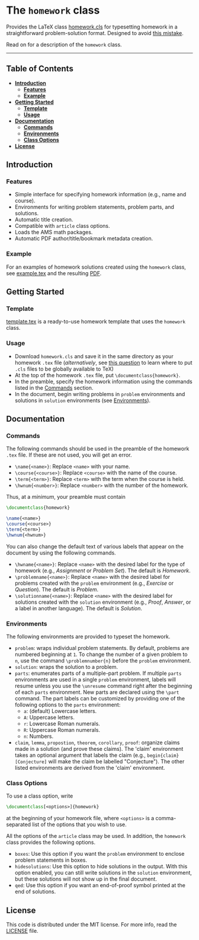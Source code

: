 # The `homework` class

Provides the LaTeX class [homework.cls](homework.cls) for typesetting homework
in a straightforward problem-solution format.
Designed to avoid [this mistake](http://tex.stackexchange.com/a/139878/23505).

Read on for a description of the `homework` class.

----

## Table of Contents

* [**Introduction**](#introduction)
  * [**Features**](#features)
  * [**Example**](#example)
* [**Getting Started**](#getting-started)
  * [**Template**](#template)
  * [**Usage**](#usage)
* [**Documentation**](#documentation)
  * [**Commands**](#commands)
  * [**Environments**](#environments)
  * [**Class Options**](#class-options)
* [**License**](#license)

## Introduction

### Features

* Simple interface for specifying homework information (e.g., name and course).
* Environments for writing problem statements, problem parts, and solutions.
* Automatic title creation.
* Compatible with `article` class options.
* Loads the AMS math packages.
* Automatic PDF author/title/bookmark metadata creation.

### Example

For an examples of homework solutions created using the `homework` class,
see [example.tex](example.tex) and the resulting [PDF](example.pdf).

## Getting Started

### Template

[template.tex](template.tex) is a ready-to-use homework template that uses the
`homework` class.

### Usage

* Download `homework.cls` and save it in the same directory as your homework
  `.tex` file (*alternatively*, see
  [this question](http://tex.stackexchange.com/questions/1137/) to learn where
  to put `.cls` files to be globally available to TeX)
* At the top of the homework `.tex` file, put `\documentclass{homework}`.
* In the preamble, specify the homework information using the commands listed in
  the [Commands](#commands) section.
* In the document, begin writing problems in `problem` environments and
  solutions in `solution` environments (see [Environments](#environments)).

## Documentation

### Commands

The following commands should be used in the preamble of the homework `.tex`
file.
If these are not used, you will get an error.

* `\name{<name>}`:
  Replace `<name>` with your name.
* `\course{<course>}`:
  Replace `<course>` with the name of the course.
* `\term{<term>}`:
  Replace `<term>` with the term when the course is held.
* `\hwnum{<number>}`:
  Replace `<number>` with the number of the homework.

Thus, at a *minimum*, your preamble must contain

```tex
\documentclass{homework}

\name{<name>}
\course{<course>}
\term{<term>}
\hwnum{<hwnum>}
```

You can also change the default text of various labels that appear on the
document by using the following commands.

* `\hwname{<name>}`:
  Replace `<name>` with the desired label for the type of homework (e.g.,
  *Assignment* or *Problem Set*).
  The default is *Homework*.
* `\problemname{<name>}`:
  Replace `<name>` with the desired label for problems created with the
  `problem` environment (e.g., *Exercise* or *Question*).
  The default is *Problem*.
* `\solutionname{<name>}`:
  Replace `<name>` with the desired label for solutions created with the
  `solution` environment (e.g., *Proof*, *Answer*, or a label in another
  language).
  The default is *Solution*.

### Environments

The following environments are provided to typeset the homework.

* `problem`:
  wraps individual problem statements.
  By default, problems are numbered beginning at `1`.
  To change the number of a given problem to `n`, use the command
  `\problemnumber{n}` before the `problem` environment.
* `solution`:
  wraps the solution to a problem.
* `parts`:
  enumerates parts of a multiple-part problem.
  If multiple `parts` environments are used in a single `problem` environment,
  labels will resume unless you use the `\unresume` command right after the
  beginning of each `parts` environment.
  New parts are declared using the `\part` command.
  The part labels can be customized by providing one of the following options to
  the `parts` environment:
    * `a`:
      (default) Lowercase letters.
    * `A`:
      Uppercase letters.
    * `r`:
      Lowercase Roman numerals.
    * `R`:
      Uppercase Roman numerals.
    * `n`:
      Numbers.
* `claim`, `lemma`, `propostion`, `theorem`, `corollary`, `proof`:
  organize claims made in a solution (and prove these claims).
  The 'claim' environment takes an optional argument that labels the claim
  (e.g., `begin{claim}[Conjecture]` will make the claim be labelled
  "Conjecture").
  The other listed environments are derived from the 'claim' environment.

### Class Options

To use a class option, write

```tex
\documentclass[<options>]{homework}
```

at the beginning of your homework file, where `<options>` is a comma-separated
list of the options that you wish to use.

All the options of the `article` class may be used.
In addition, the `homework` class provides the following options.

* `boxes`:
  Use this option if you want the `problem` environment to enclose problem
  statements in boxes.
* `hidesolutions`:
  Use this option to hide solutions in the output.
  With this option enabled, you can still write solutions in the `solution`
  environment, but these solutions will not show up in the final document.
* `qed`:
  Use this option if you want an end-of-proof symbol printed at the end of
  solutions.

## License

This code is distributed under the MIT license. For more info, read the
[LICENSE](LICENSE.txt) file.
